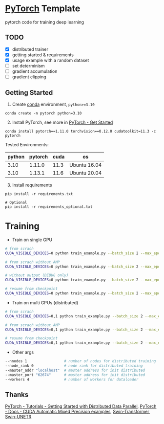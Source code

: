 # [PyTorch](https://pytorch.org/) Template

pytorch code for training deep learning

## TODO
+ [x] distributed trainer
+ [x] getting started & requirements
+ [x] usage example with a random dataset
+ [ ] set determinism
+ [ ] gradient accumulation
+ [ ] gradient clipping

## Getting Started

1. Create [conda](https://docs.conda.io/) environment, `python>=3.10`

```shell
conda create -n pytorch python=3.10
```

2. Install PyTorch, see more in [PyTorch - Get Started](https://pytorch.org/get-started/)
```shell
conda install pytorch==1.11.0 torchvision==0.12.0 cudatoolkit=11.3 -c pytorch
```

Tested Environments:

| python | pytorch | cuda | os |
| ---- | ---- | ---- | ---- |
| 3.10 | 1.11.0 | 11.3 | Ubuntu 16.04 |
| 3.10 | 1.13.1 | 11.6 | Ubuntu 20.04 |

3. Install requirements
```shell
pip install -r requirements.txt

# Optional
pip install -r requirements_optional.txt
```

# Training

+ Train on single GPU

```bash
# from scrach
CUDA_VISIBLE_DEVICES=0 python train_example.py --batch_size 2 --max_epochs 8 --val_every 1 --amp --output ./output/example_$(date "+%y%m%d%H%M%S")

# from scrach without AMP
CUDA_VISIBLE_DEVICES=0 python train_example.py --batch_size 2 --max_epochs 8 --val_every 1 --output ./output/example_$(date "+%y%m%d%H%M%S")

# without output (DEBUG only)
CUDA_VISIBLE_DEVICES=0 python train_example.py --batch_size 2 --max_epochs 8 --val_every 1 --amp

# resume from checkpoint
CUDA_VISIBLE_DEVICES=0 python train_example.py --batch_size 2 --max_epochs 8 --val_every 1 --amp --output ./output/example_$(date "+%y%m%d%H%M%S") --resume ./output/example_240124194132/model_best.pt
```

+ Train on multi GPUs (distributed)

```bash
# from scrach
CUDA_VISIBLE_DEVICES=0,1 python train_example.py --batch_size 2 --max_epochs 8 --val_every 1 --distributed --amp --output ./output/example_$(date "+%y%m%d%H%M%S")

# from scrach without AMP
CUDA_VISIBLE_DEVICES=0,1 python train_example.py --batch_size 2 --max_epochs 8 --val_every 1 --distributed --output ./output/example_$(date "+%y%m%d%H%M%S")

# resume from checkpoint
CUDA_VISIBLE_DEVICES=0,1 python train_example.py --batch_size 2 --max_epochs 8 --val_every 1 --distributed --amp --output ./output/example_$(date "+%y%m%d%H%M%S") --resume ./output/example_240124193738/model_best.pt
```

+ Other args

```bash
--nnodes 1                 # number of nodes for distributed training
--node_rank 0              # node rank for distributed training
--master_addr "localhost"  # master address for init distributed
--master_port "62674"      # master address for init distributed
--workers 4                # number of workers for dataloader
```

## Thanks

[PyTorch - Tutorials - Getting Started with Distributed Data Parallel](https://pytorch.org/tutorials/intermediate/ddp_tutorial.html), [PyTorch - Docs - CUDA Automatic Mixed Precision examples](https://pytorch.org/docs/stable/notes/amp_examples.html), [Swin-Transformer](https://github.com/microsoft/Swin-Transformer), [Swin-UNETR](https://github.com/Project-MONAI/research-contributions/tree/main/SwinUNETR/BTCV)